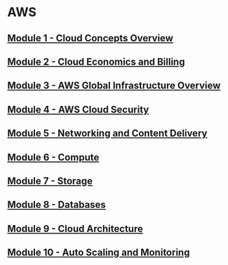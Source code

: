 # AWS 

## [Module 1 - Cloud Concepts Overview](./module_1.md)

## [Module 2 - Cloud Economics and Billing](./module_2.md)

## [Module 3 - AWS Global Infrastructure Overview](./module_3.md)

## [Module 4 - AWS Cloud Security](./module_4.md)

## [Module 5 - Networking and Content Delivery](./module_5.md)

## [Module 6 - Compute](./module_6.md)

## [Module 7 - Storage](./module_7.md)

## [Module 8 - Databases](./module_8.md)

## [Module 9 - Cloud Architecture](./module_9.md)

## [Module 10 - Auto Scaling and Monitoring](./module_10.md)